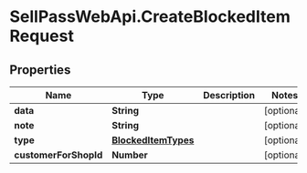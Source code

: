 # SellPassWebApi.CreateBlockedItemRequest

## Properties

Name | Type | Description | Notes
------------ | ------------- | ------------- | -------------
**data** | **String** |  | [optional] 
**note** | **String** |  | [optional] 
**type** | [**BlockedItemTypes**](BlockedItemTypes.md) |  | [optional] 
**customerForShopId** | **Number** |  | [optional] 


